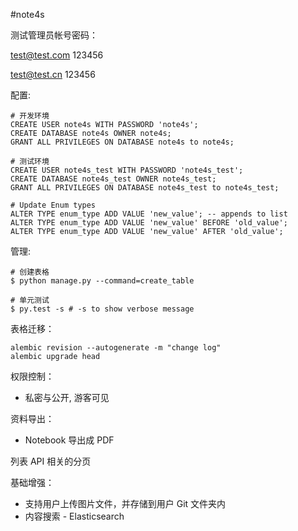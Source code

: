 #note4s


测试管理员帐号密码：

test@test.com
123456

test@test.cn
123456

配置:
```
# 开发环境
CREATE USER note4s WITH PASSWORD 'note4s';
CREATE DATABASE note4s OWNER note4s;
GRANT ALL PRIVILEGES ON DATABASE note4s to note4s;

# 测试环境
CREATE USER note4s_test WITH PASSWORD 'note4s_test';
CREATE DATABASE note4s_test OWNER note4s_test;
GRANT ALL PRIVILEGES ON DATABASE note4s_test to note4s_test;

# Update Enum types
ALTER TYPE enum_type ADD VALUE 'new_value'; -- appends to list
ALTER TYPE enum_type ADD VALUE 'new_value' BEFORE 'old_value';
ALTER TYPE enum_type ADD VALUE 'new_value' AFTER 'old_value';
```


管理:
```
# 创建表格
$ python manage.py --command=create_table

# 单元测试
$ py.test -s # -s to show verbose message
```

表格迁移：
```
alembic revision --autogenerate -m "change log"
alembic upgrade head
```

权限控制：
  * 私密与公开, 游客可见

资料导出：
  * Notebook 导出成 PDF

列表 API 相关的分页

基础增强：
  * 支持用户上传图片文件，并存储到用户 Git 文件夹内
  * 内容搜索 - Elasticsearch
